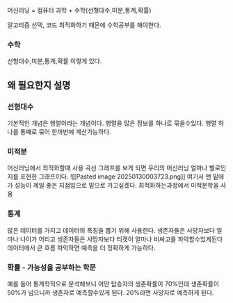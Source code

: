 
머신러닝 = 컴퓨터 과학 + 수학(선형대수,미분,통계,확률)

알고리즘 선택, 코드 최적화하기 때문에 수학공부를 해야한다.

### 수학
선형대수,미분,통계,확률 이렇게 있다.


## 왜 필요한지 설명
### 선형대수
기본적인 개념은 행렬이라는 개념이다.
행렬을 많은 정보를 하나로 묶을수있다.
행렬 하나를 통째로 묶어 한꺼번에 계산가능하다.
### 미적분
머신러닝에서 최적화할때 사용
곡선 그래프를 보게 되면 우리의 머신러닝 얼마나 별로인지를 표현한 그래프이다.
![[Pasted image 20250130003723.png]]
여기서 맨 밑에가 성능이 제일 좋은 지점임으로 밑으로 가고싶겠다.
최적화하는과정에서 미적분학을 사용

### 통계
많은 데이터를 가지고 데이터의 특징을 뽑기 위해 사용한다.
생존자들은 사망자보다 얼마나 나이가 어리고
생존자들은 사망자보다 티켓이 얼마나 비싸고를 파악할수있게된다
데이터에서 큰 흐름 파악하면 예측을 더 정확하게 가능하다.

### 확률 - 가능성을 공부하는 학문
예를 들어 통계학적으로 분석해보니 어떤 탑승자의 생존확률이 70%인데 생존확률이 50%가 넘으니까 생존자로 예측할수있게 된다.
20%라면 사망자로 예측하게 된다.




